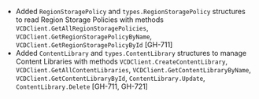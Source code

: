* Added `RegionStoragePolicy` and `types.RegionStoragePolicy` structures to read Region Storage Policies
  with methods `VCDClient.GetAllRegionStoragePolicies`, `VCDClient.GetRegionStoragePolicyByName`,
  `VCDClient.GetRegionStoragePolicyById` [GH-711]
* Added `ContentLibrary` and `types.ContentLibrary` structures to manage Content Libraries
  with methods `VCDClient.CreateContentLibrary`, `VCDClient.GetAllContentLibraries`,
  `VCDClient.GetContentLibraryByName`, `VCDClient.GetContentLibraryById`, `ContentLibrary.Update`, `ContentLibrary.Delete` [GH-711, GH-721]
